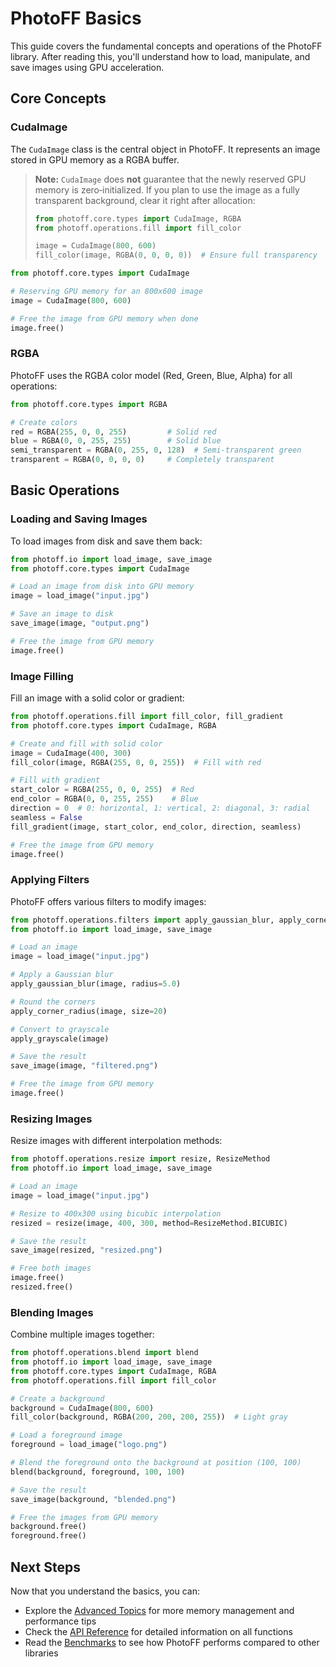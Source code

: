 # PhotoFF Basics

This guide covers the fundamental concepts and operations of the PhotoFF library. After reading this, you'll understand how to load, manipulate, and save images using GPU acceleration.

## Core Concepts

### CudaImage

The `CudaImage` class is the central object in PhotoFF. It represents an image stored in GPU memory as a RGBA buffer.

> **Note:** `CudaImage` does **not** guarantee that the newly reserved GPU memory is zero‑initialized. If you plan to use the image as a fully transparent background, clear it right after allocation:
>
> ```python
> from photoff.core.types import CudaImage, RGBA
> from photoff.operations.fill import fill_color
>
> image = CudaImage(800, 600)
> fill_color(image, RGBA(0, 0, 0, 0))  # Ensure full transparency
> ```

```python
from photoff.core.types import CudaImage

# Reserving GPU memory for an 800x600 image
image = CudaImage(800, 600)

# Free the image from GPU memory when done
image.free()
```

### RGBA

PhotoFF uses the RGBA color model (Red, Green, Blue, Alpha) for all operations:

```python
from photoff.core.types import RGBA

# Create colors
red = RGBA(255, 0, 0, 255)         # Solid red
blue = RGBA(0, 0, 255, 255)        # Solid blue
semi_transparent = RGBA(0, 255, 0, 128)  # Semi-transparent green
transparent = RGBA(0, 0, 0, 0)     # Completely transparent
```

## Basic Operations

### Loading and Saving Images

To load images from disk and save them back:

```python
from photoff.io import load_image, save_image
from photoff.core.types import CudaImage

# Load an image from disk into GPU memory
image = load_image("input.jpg")

# Save an image to disk
save_image(image, "output.png")

# Free the image from GPU memory
image.free()
```

### Image Filling

Fill an image with a solid color or gradient:

```python
from photoff.operations.fill import fill_color, fill_gradient
from photoff.core.types import CudaImage, RGBA

# Create and fill with solid color
image = CudaImage(400, 300)
fill_color(image, RGBA(255, 0, 0, 255))  # Fill with red

# Fill with gradient
start_color = RGBA(255, 0, 0, 255)  # Red
end_color = RGBA(0, 0, 255, 255)    # Blue
direction = 0  # 0: horizontal, 1: vertical, 2: diagonal, 3: radial
seamless = False
fill_gradient(image, start_color, end_color, direction, seamless)

# Free the image from GPU memory
image.free()
```

### Applying Filters

PhotoFF offers various filters to modify images:

```python
from photoff.operations.filters import apply_gaussian_blur, apply_corner_radius, apply_grayscale
from photoff.io import load_image, save_image

# Load an image
image = load_image("input.jpg")

# Apply a Gaussian blur
apply_gaussian_blur(image, radius=5.0)

# Round the corners
apply_corner_radius(image, size=20)

# Convert to grayscale
apply_grayscale(image)

# Save the result
save_image(image, "filtered.png")

# Free the image from GPU memory
image.free()
```

### Resizing Images

Resize images with different interpolation methods:

```python
from photoff.operations.resize import resize, ResizeMethod
from photoff.io import load_image, save_image

# Load an image
image = load_image("input.jpg")

# Resize to 400x300 using bicubic interpolation
resized = resize(image, 400, 300, method=ResizeMethod.BICUBIC)

# Save the result
save_image(resized, "resized.png")

# Free both images
image.free()
resized.free()
```

### Blending Images

Combine multiple images together:

```python
from photoff.operations.blend import blend
from photoff.io import load_image, save_image
from photoff.core.types import CudaImage, RGBA
from photoff.operations.fill import fill_color

# Create a background
background = CudaImage(800, 600)
fill_color(background, RGBA(200, 200, 200, 255))  # Light gray

# Load a foreground image
foreground = load_image("logo.png")

# Blend the foreground onto the background at position (100, 100)
blend(background, foreground, 100, 100)

# Save the result
save_image(background, "blended.png")

# Free the images from GPU memory
background.free()
foreground.free()
```

## Next Steps

Now that you understand the basics, you can:

* Explore the [Advanced Topics](advanced.md) for more memory management and performance tips
* Check the [API Reference](api.md) for detailed information on all functions
* Read the [Benchmarks](benchmarks.md) to see how PhotoFF performs compared to other libraries
